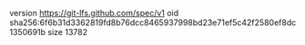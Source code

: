 version https://git-lfs.github.com/spec/v1
oid sha256:6f6b31d3362819fd8b76dcc8465937998bd23e71ef5c42f2580ef8dc1350691b
size 13782
